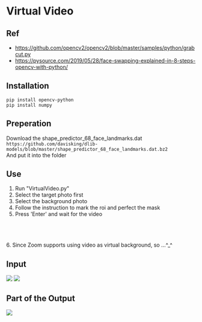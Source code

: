 # Virtual Video
## Ref
- https://github.com/opencv2/opencv2/blob/master/samples/python/grabcut.py
- https://pysource.com/2019/05/28/face-swapping-explained-in-8-steps-opencv-with-python/

## Installation 
```
pip install opencv-python
pip install numpy
```

## Preperation
Download the shape_predictor_68_face_landmarks.dat <br/>
`https://github.com/davisking/dlib-models/blob/master/shape_predictor_68_face_landmarks.dat.bz2` <br/>
And put it into the folder

## Use
1. Run "VirtualVideo.py"
2. Select the target photo first
3. Select the background photo
4. Follow the instruction to mark the roi and perfect the mask
5. Press 'Enter' and wait for the video
<br/>
<br/>
<br/>
6. Since Zoom supports using video as virtual background, so ...^_^

## Input
![](https://i.imgur.com/xsJWmfj.jpg)
![](https://i.imgur.com/gFGx1yG.jpg)

## Part of the Output
![](https://i.imgur.com/Md66Sp8.gif)
